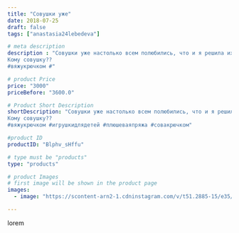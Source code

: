 ```yaml
---
title: "Совушки уже"
date: 2018-07-25
draft: false
tags: ["anastasia24lebedeva"]

# meta description
description : "Совушки уже настолько всем полюбились, что и я решила их сделать. Тем более, что это отличное решение для расхода остатков пряжи. 
Кому совушку??
#вяжукрючком #"

# product Price
price: "3000"
priceBefore: "3600.0"

# Product Short Description
shortDescription: "Совушки уже настолько всем полюбились, что и я решила их сделать. Тем более, что это отличное решение для расхода остатков пряжи. 
Кому совушку??
#вяжукрючком #игрушкидлядетей #плюшеваяпряжа #совакрючком"

#product ID
productID: "Blphv_sHffu"

# type must be "products"
type: "products"

# product Images
# first image will be shown in the product page
images:
  - image: "https://scontent-arn2-1.cdninstagram.com/v/t51.2885-15/e35/37190636_239850013186753_1709582633769369600_n.jpg?se=7&tp=1&_nc_ht=scontent-arn2-1.cdninstagram.com&_nc_cat=101&_nc_ohc=Uwd42KVg3gAAX8Q4hov&ccb=7-4&oh=5dc5742db1612816ad2b7578521e9ed4&oe=6081AE12&ig_cache_key=MTgzMTE0MzE1NzIzODk4NjczNA%3D%3D.2-ccb7-4"

---
```

lorem
